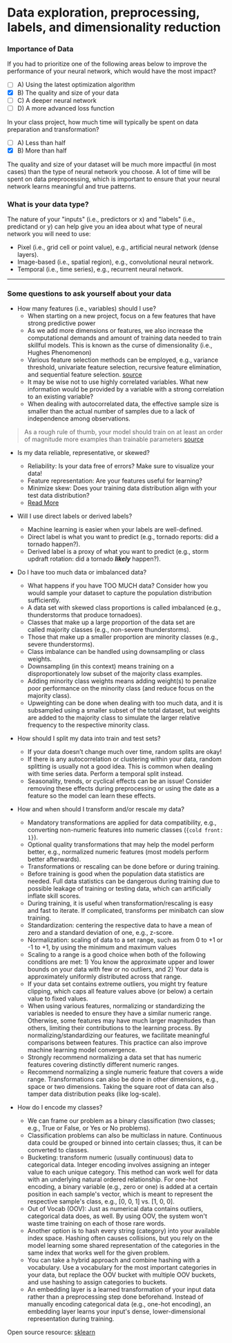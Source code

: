 # Data exploration, preprocessing, labels, and dimensionality reduction

### Importance of Data

If you had to prioritize one of the following areas below to improve the performance of your neural network, which would have the most impact?

- [ ] A) Using the latest optimization algorithm
- [x] B) The quality and size of your data
- [ ] C) A deeper neural network
- [ ] D) A more advanced loss function

In your class project, how much time will typically be spent on data preparation and transformation?

- [ ] A) Less than half
- [x] B) More than half

The quality and size of your dataset will be much more impactful (in most cases) than the type of neural network you choose. A lot of time will be spent on data preprocessing, which is important to ensure that your neural network learns meaningful and true patterns.

### What is your data type?

The nature of your "inputs" (i.e., predictors or x) and "labels" (i.e., predictand or y) can help give you an idea about what type of neural network you will need to use:

- Pixel (i.e., grid cell or point value), e.g., artificial neural network (dense layers).
- Image-based (i.e., spatial region), e.g., convolutional neural network.
- Temporal (i.e., time series), e.g., recurrent neural network.

---

### Some questions to ask yourself about your data

- How many features (i.e., variables) should I use?
  - When starting on a new project, focus on a few features that have strong predictive power
  - As we add more dimensions or features, we also increase the computational demands and amount of training data needed to train skillful models. This is known as the curse of dimensionality (i.e., Hughes Phenomenon)
  - Various feature selection methods can be employed, e.g., variance threshold, univariate feature selection, recursive feature elimination, and sequential feature selection. [source](https://scikit-learn.org/stable/modules/feature_selection.html)
  - It may be wise not to use highly correlated variables. What new information would be provided by a variable with a strong correlation to an existing variable?
  - When dealing with autocorrelated data, the effective sample size is smaller than the actual number of samples due to a lack of independence among observations. 
>As a rough rule of thumb, your model should train on at least an order of magnitude more examples than trainable parameters [source](https://developers.google.com/machine-learning/data-prep)

- Is my data reliable, representative, or skewed? 
  - Reliability: Is your data free of errors? Make sure to visualize your data!
  - Feature representation: Are your features useful for learning?
  - Minimize skew: Does your training data distribution align with your test data distribution?
  - [Read More](https://developers.google.com/machine-learning/data-prep)

- Will I use direct labels or derived labels?
  - Machine learning is easier when your labels are well-defined.
  - Direct label is what you want to predict (e.g., tornado reports: did a tornado happen?).
  - Derived label is a proxy of what you want to predict (e.g., storm updraft rotation: did a tornado ___likely___ happen?).

- Do I have too much data or imbalanced data?
  - What happens if you have TOO MUCH data? Consider how you would sample your dataset to capture the population distribution sufficiently.
  - A data set with skewed class proportions is called imbalanced (e.g., thunderstorms that produce tornadoes).
  - Classes that make up a large proportion of the data set are called majority classes (e.g., non-severe thunderstorms).
  - Those that make up a smaller proportion are minority classes (e.g., severe thunderstorms).
  - Class imbalance can be handled using downsampling or class weights.
  - Downsampling (in this context) means training on a disproportionately low subset of the majority class examples.
  - Adding minority class weights means adding weight(s) to penalize poor performance on the minority class (and reduce focus on the majority class).
  - Upweighting can be done when dealing with too much data, and it is subsampled using a smaller subset of the total dataset, but weights are added to the majority class to simulate the larger relative frequency to the respective minority class.

- How should I split my data into train and test sets?
  - If your data doesn’t change much over time, random splits are okay!
  - If there is any autocorrelation or clustering within your data, random splitting is usually not a good idea. This is common when dealing with time series data. Perform a temporal split instead.
  - Seasonality, trends, or cyclical effects can be an issue! Consider removing these effects during preprocessing or using the date as a feature so the model can learn these effects.

- How and when should I transform and/or rescale my data?
  - Mandatory transformations are applied for data compatibility, e.g., converting non-numeric features into numeric classes (`{cold front: 1}`).
  - Optional quality transformations that may help the model perform better, e.g., normalized numeric features (most models perform better afterwards).
  - Transformations or rescaling can be done before or during training.
  - Before training is good when the population data statistics are needed. Full data statistics can be dangerous during training due to possible leakage of training or testing data, which can artificially inflate skill scores.
  - During training, it is useful when transformation/rescaling is easy and fast to iterate. If complicated, transforms per minibatch can slow training.
  - Standardization: centering the respective data to have a mean of zero and a standard deviation of one, e.g., z-score.
  - Normalization: scaling of data to a set range, such as from 0 to +1 or -1 to +1, by using the minimum and maximum values
  - Scaling to a range is a good choice when both of the following conditions are met: 1) You know the approximate upper and lower bounds on your data with few or no outliers, and 2) Your data is approximately uniformly distributed across that range.
  - If your data set contains extreme outliers, you might try feature clipping, which caps all feature values above (or below) a certain value to fixed values.
  - When using various features, normalizing or standardizing the variables is needed to ensure they have a similar numeric range. Otherwise, some features may have much larger magnitudes than others, limiting their contributions to the learning process. By normalizing/standardizing our features, we facilitate meaningful comparisons between features. This practice can also improve machine learning model convergence.
  - Strongly recommend normalizing a data set that has numeric features covering distinctly different numeric ranges.
  - Recommend normalizing a single numeric feature that covers a wide range.
  Transformations can also be done in other dimensions, e.g., space or two dimensions. Taking the square root of data can also tamper data distribution peaks (like log-scale).

- How do I encode my classes?
  - We can frame our problem as a binary classification (two classes; e.g., True or False, or Yes or No problems).
  - Classification problems can also be multiclass in nature.
  Continuous data could be grouped or binned into certain classes; thus, it can be converted to classes.
  - Bucketing: transform numeric (usually continuous) data to categorical data.
  Integer encoding involves assigning an integer value to each unique category. This method can work well for data with an underlying natural ordered relationship.
  For one-hot encoding, a binary variable (e.g., zero or one) is added at a certain position in each sample's vector, which is meant to represent the respective sample's class, e.g., [0, 0, 1] vs. [1, 0, 0].
  - Out of Vocab (OOV): Just as numerical data contains outliers, categorical data does, as well.
By using OOV, the system won't waste time training on each of those rare words.
  - Another option is to hash every string (category) into your available index space. Hashing often causes collisions, but you rely on the model learning some shared representation of the categories in the same index that works well for the given problem.
  - You can take a hybrid approach and combine hashing with a vocabulary. Use a vocabulary for the most important categories in your data, but replace the OOV bucket with multiple OOV buckets, and use hashing to assign categories to buckets.
  - An embedding layer is a learned transformation of your input data rather than a preprocessing step done beforehand. Instead of manually encoding categorical data (e.g., one-hot encoding), an embedding layer learns your input's dense, lower-dimensional representation during training.

Open source resource: [sklearn](https://scikit-learn.org/0.16/modules/preprocessing.html#preprocessing)

 




